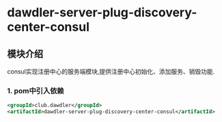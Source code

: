 # dawdler-server-plug-discovery-center-consul

## 模块介绍

consul实现注册中心的服务端模块,提供注册中心初始化、添加服务、销毁功能.

### 1. pom中引入依赖

```xml
<groupId>club.dawdler</groupId>
<artifactId>dawdler-server-plug-discovery-center-consul</artifactId>
```
